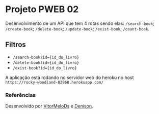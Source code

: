 # Projeto PWEB 02 

Desenvolvimento de um API que tem 4 rotas sendo elas: `/search-book`; `/create-book`; `/delete-book`; `/update-book`; `/exist-book`; `/count-book`.

## Filtros

- `/search-book?id={id_do_livro}`
- `/delete-book?id={id_do_livro}`
- `/exist-book?id={id_do_livro}`

A aplicação está rodando no servidor web do heroku no host `https://rocky-woodland-82968.herokuapp.com/`

### Referências

Desenvolvido por [VitorMeloDs](https://github.com/VitorMeloDS) e [Denison](https://github.com/denisonloc).
